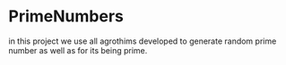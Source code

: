 # PrimeNumbers
in this project we use all agrothims developed to generate random prime number as well as for its being prime.
